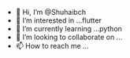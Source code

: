- 👋 Hi, I’m @Shuhaibch
- 👀 I’m interested in ...flutter
- 🌱 I’m currently learning ...python
- 💞️ I’m looking to collaborate on ...
- 📫 How to reach me ...

<!---
Shuhaibch/Shuhaibch is a ✨ special ✨ repository because its `README.md` (this file) appears on your GitHub profile.
You can click the Preview link to take a look at your changes.
--->
